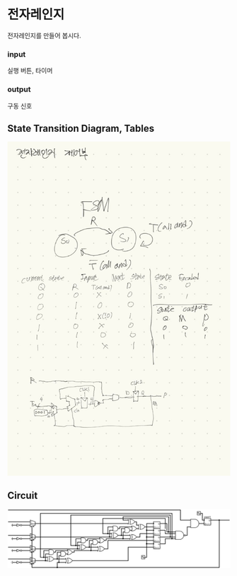 # 전자레인지
전자레인지를 만들어 봅시다.
### input
실행 버튼, 타이머
### output
구동 신호

## State Transition Diagram, Tables
![state transition diagram, table](./img/STDT.jpeg)
## Circuit
![circuit](./img/circuit.png)